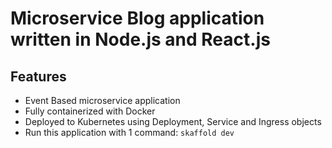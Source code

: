 # Microservice Blog application written in Node.js and React.js


## Features

- Event Based microservice application
- Fully containerized with Docker
- Deployed to Kubernetes using Deployment, Service and Ingress objects
- Run this application with 1 command: ```skaffold dev```
